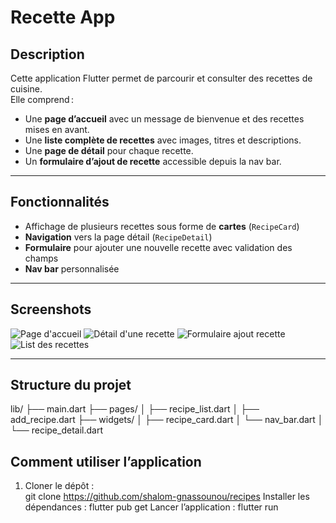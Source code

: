#  Recette App

## Description
Cette application Flutter permet de parcourir et consulter des recettes de cuisine.  
Elle comprend :  
- Une **page d’accueil** avec un message de bienvenue et des recettes mises en avant.  
- Une **liste complète de recettes** avec images, titres et descriptions.  
- Une **page de détail** pour chaque recette.  
- Un **formulaire d’ajout de recette** accessible depuis la nav bar.



---

## Fonctionnalités

- Affichage de plusieurs recettes sous forme de **cartes** (`RecipeCard`)  
- **Navigation** vers la page détail (`RecipeDetail`)  
- **Formulaire** pour ajouter une nouvelle recette avec validation des champs  
- **Nav bar** personnalisée

---

## Screenshots
![Page d'accueil](screenshot/home_page.png)
![Détail d'une recette](screenshot/detail.png)
![Formulaire ajout recette](screenshot/add_recipe.png)
![List des recettes](screenshot/list.png)



---

## Structure du projet
lib/
├── main.dart
├── pages/
│ ├── recipe_list.dart
│ ├── add_recipe.dart
├── widgets/
│ ├── recipe_card.dart
│ └── nav_bar.dart
│ └── recipe_detail.dart

## Comment utiliser l’application

1. Cloner le dépôt :  
git clone <https://github.com/shalom-gnassounou/recipes>
Installer les dépendances :
flutter pub get
Lancer l’application :
flutter run

